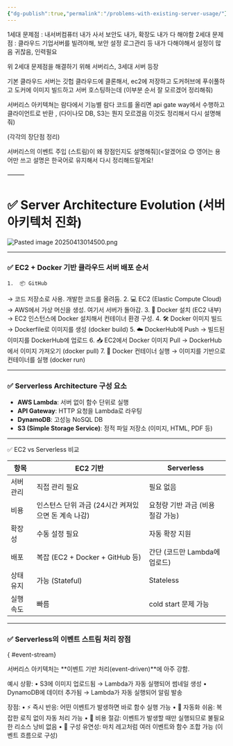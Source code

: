 ```yaml
---
{"dg-publish":true,"permalink":"/problems-with-existing-server-usage/"}
---
```


1세대 문제점 : 내서버컴퓨터 내가 사서 보안도 내가, 확장도 내가 다 해야함
2세대 문제점 : 클라우드 기업서버를 빌려야해, 보안 설정 로그관리 등 내가 다해야해서 설정이 많음 귀찮음, 인력필요

위 2세대 문제점을 해결하기 위해 서버리스, 3세대 서버 등장

기본 클라우드 서버는 깃헙 클라우드에 클론해서, ec2에 저장하고 도커허브에 푸쉬풀하고 도커에 이미지 빌드하고 서버 호스팅하는데 (이부분 순서 잘 모르겠어 정리해줘)

서버리스 아키텍쳐는 람다에서 기능별 람다 코드를 올리면 api gate way에서 수행하고 클라이언트로 반환 , (다이나모 DB, S3는 뭔지 모르겠음 이것도 정리해서 다시 설명해줘)

(각각의 장단점 정리)

서버리스의 이벤트 주입 (스트림)이 왜 장점인지도 설명해줘](<알겠어요 😊 영어는 용어만 쓰고 설명은 한국어로 유지해서 다시 정리해드릴게요!

⸻

# ✅ Server Architecture Evolution (서버 아키텍처 진화)

![Pasted image 20250413014500.png](/img/user/Pasted%20image%2020250413014500.png)

___


### ✅ EC2 + Docker 기반 클라우드 서버 배포 순서

	1.	📦 GitHub
→ 코드 저장소로 사용. 개발한 코드를 올려둠.
	2.	💻 EC2 (Elastic Compute Cloud)
→ AWS에서 가상 머신을 생성. 여기서 서버가 돌아감.
	3.	🐳 Docker 설치 (EC2 내부)
→ EC2 인스턴스에 Docker 설치해서 컨테이너 환경 구성.
	4.	🛠️ Docker 이미지 빌드
→ Dockerfile로 이미지를 생성 (docker build)
	5.	☁️ DockerHub에 Push
→ 빌드된 이미지를 DockerHub에 업로드
	6.	📥 EC2에서 Docker 이미지 Pull
→ DockerHub에서 이미지 가져오기 (docker pull)
	7.	🚀 Docker 컨테이너 실행
→ 이미지를 기반으로 컨테이너를 실행 (docker run)

___


### ✅ Serverless Architecture 구성 요소

- **AWS Lambda**: 서버 없이 함수 단위로 실행
- **API Gateway**: HTTP 요청을 Lambda로 라우팅
- **DynamoDB**: 고성능 NoSQL DB
- **S3 (Simple Storage Service)**: 정적 파일 저장소 (이미지, HTML, PDF 등)



___


✅ EC2 vs Serverless 비교

| 항목 | EC2 기반 | Serverless |
|------|----------|------------|
| 서버 관리 | 직접 관리 필요 | 필요 없음 |
| 비용 | 인스턴스 단위 과금 (24시간 켜져있으면 돈 계속 나감) | 요청량 기반 과금 (비용 절감 가능) |
| 확장성 | 수동 설정 필요 | 자동 확장 지원 |
| 배포 | 복잡 (EC2 + Docker + GitHub 등) | 간단 (코드만 Lambda에 업로드) |
| 상태 유지 | 가능 (Stateful) | Stateless |
| 실행 속도 | 빠름 | cold start 문제 가능 |


____


### ✅ Serverless의 이벤트 스트림 처리 장점
{ #event-stream}


서버리스 아키텍처는 **이벤트 기반 처리(event-driven)**에 아주 강함.

예시 상황:
	•	S3에 이미지 업로드됨 → Lambda가 자동 실행되어 썸네일 생성
	•	DynamoDB에 데이터 추가됨 → Lambda가 자동 실행되어 알림 발송

장점:
	•	⚡ 즉시 반응: 어떤 이벤트가 발생하면 바로 함수 실행 가능
	•	🤖 자동화 쉬움: 복잡한 로직 없이 자동 처리 가능
	•	💸 비용 절감: 이벤트가 발생할 때만 실행되므로 불필요한 리소스 낭비 없음
	•	🧩 구성 유연성: 마치 레고처럼 여러 이벤트와 함수 조합 가능 (이벤트 흐름으로 구성)
